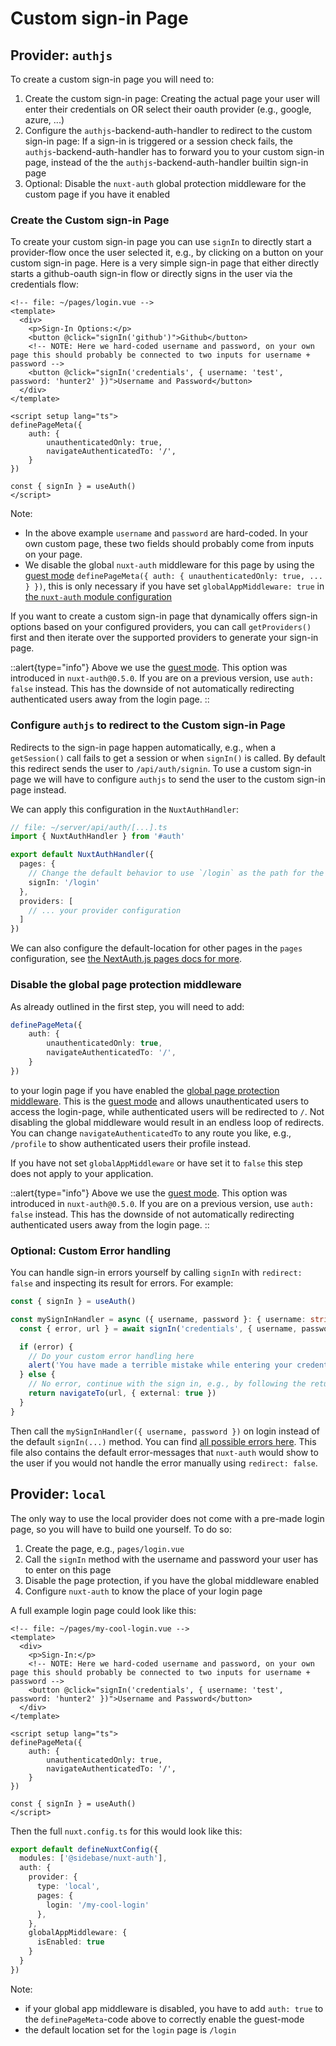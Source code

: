 # Custom sign-in Page

## Provider: `authjs`

To create a custom sign-in page you will need to:
1. Create the custom sign-in page: Creating the actual page your user will enter their credentials on OR select their oauth provider (e.g., google, azure, ...)
2. Configure the `authjs`-backend-auth-handler to redirect to the custom sign-in page: If a sign-in is triggered or a session check fails, the `authjs`-backend-auth-handler has to forward you to your custom sign-in page, instead of the the `authjs`-backend-auth-handler builtin sign-in page
3. Optional: Disable the `nuxt-auth` global protection middleware for the custom page if you have it enabled

### Create the Custom sign-in Page

To create your custom sign-in page you can use `signIn` to directly start a provider-flow once the user selected it, e.g., by clicking on a button on your custom sign-in page. Here is a very simple sign-in page that either directly starts a github-oauth sign-in flow or directly signs in the user via the credentials flow:
```vue
<!-- file: ~/pages/login.vue -->
<template>
  <div>
    <p>Sign-In Options:</p>
    <button @click="signIn('github')">Github</button>
    <!-- NOTE: Here we hard-coded username and password, on your own page this should probably be connected to two inputs for username + password -->
    <button @click="signIn('credentials', { username: 'test', password: 'hunter2' })">Username and Password</button>
  </div>
</template>

<script setup lang="ts">
definePageMeta({
    auth: {
        unauthenticatedOnly: true,
        navigateAuthenticatedTo: '/',
    }
})

const { signIn } = useAuth()
</script>
```

Note:
- In the above example `username` and `password` are hard-coded. In your own custom page, these two fields should probably come from inputs on your page.
- We disable the global `nuxt-auth` middleware for this page by using the [guest mode](/nuxt-auth/next/application-side/guest-mode) `definePageMeta({ auth: { unauthenticatedOnly: true, ... } })`, this is only necessary if you have set `globalAppMiddleware: true` in [the `nuxt-auth` module configuration](/nuxt-auth/next/configuration/nuxt-config)

If you want to create a custom sign-in page that dynamically offers sign-in options based on your configured providers, you can call `getProviders()` first and then iterate over the supported providers to generate your sign-in page.

::alert{type="info"}
Above we use the [guest mode](/nuxt-auth/next/application-side/guest-mode). This option was introduced in `nuxt-auth@0.5.0`. If you are on a previous version, use `auth: false` instead. This has the downside of not automatically redirecting authenticated users away from the login page.
::

### Configure `authjs` to redirect to the Custom sign-in Page

Redirects to the sign-in page happen automatically, e.g., when a `getSession()` call fails to get a session or when `signIn()` is called. By default this redirect sends the user to `/api/auth/signin`. To use a custom sign-in page we will have to configure `authjs` to send the user to the custom sign-in page instead.

We can apply this configuration in the `NuxtAuthHandler`:
```ts
// file: ~/server/api/auth/[...].ts
import { NuxtAuthHandler } from '#auth'

export default NuxtAuthHandler({
  pages: {
    // Change the default behavior to use `/login` as the path for the sign-in page
    signIn: '/login'
  },
  providers: [
    // ... your provider configuration
  ]
})
```

We can also configure the default-location for other pages in the `pages` configuration, see [the NextAuth.js pages docs for more](https://next-auth.js.org/configuration/pages).

### Disable the global page protection middleware

As already outlined in the first step, you will need to add:
```ts
definePageMeta({
    auth: {
        unauthenticatedOnly: true,
        navigateAuthenticatedTo: '/',
    }
})
```
to your login page if you have enabled the [global page protection middleware](/nuxt-auth/next/application-side/protecting-pages). This is the [guest mode](/nuxt-auth/next/application-side/guest-mode) and allows unauthenticated users to access the login-page, while authenticated users will be redirected to `/`. Not disabling the global middleware would result in an endless loop of redirects. You can change `navigateAuthenticatedTo` to any route you like, e.g., `/profile` to show authenticated users their profile instead.

If you have not set `globalAppMiddleware` or have set it to `false` this step does not apply to your application.

::alert{type="info"}
Above we use the [guest mode](/nuxt-auth/next/application-side/guest-mode). This option was introduced in `nuxt-auth@0.5.0`. If you are on a previous version, use `auth: false` instead. This has the downside of not automatically redirecting authenticated users away from the login page.
::

### Optional: Custom Error handling

You can handle sign-in errors yourself by calling `signIn` with `redirect: false` and inspecting its result for errors. For example:
```ts
const { signIn } = useAuth()

const mySignInHandler = async ({ username, password }: { username: string, password: string }) => {
  const { error, url } = await signIn('credentials', { username, password, redirect: false })

  if (error) {
    // Do your custom error handling here
    alert('You have made a terrible mistake while entering your credentials')
  } else {
    // No error, continue with the sign in, e.g., by following the returned redirect:
    return navigateTo(url, { external: true })
  }
}
```

Then call the `mySignInHandler({ username, password })` on login instead of the default `signIn(...)` method. You can find [all possible errors here](https://github.com/nextauthjs/next-auth/blob/aad0b8db0e8a163b3c3ae7dec3e9158e20d368f4/packages/next-auth/src/core/pages/signin.tsx#L4-L19). This file also contains the default error-messages that `nuxt-auth` would show to the user if you would not handle the error manually using `redirect: false`.

## Provider: `local`

The only way to use the local provider does not come with a pre-made login page, so you will have to build one yourself. To do so:
1. Create the page, e.g., `pages/login.vue`
2. Call the `signIn` method with the username and password your user has to enter on this page
3. Disable the page protection, if you have the global middleware enabled
4. Configure `nuxt-auth` to know the place of your login page

A full example login page could look like this:
```vue
<!-- file: ~/pages/my-cool-login.vue -->
<template>
  <div>
    <p>Sign-In:</p>
    <!-- NOTE: Here we hard-coded username and password, on your own page this should probably be connected to two inputs for username + password -->
    <button @click="signIn('credentials', { username: 'test', password: 'hunter2' })">Username and Password</button>
  </div>
</template>

<script setup lang="ts">
definePageMeta({
    auth: {
        unauthenticatedOnly: true,
        navigateAuthenticatedTo: '/',
    }
})

const { signIn } = useAuth()
</script>
```

Then the full `nuxt.config.ts` for this would look like this:
```ts
export default defineNuxtConfig({
  modules: ['@sidebase/nuxt-auth'],
  auth: {
    provider: {
      type: 'local',
      pages: {
        login: '/my-cool-login'
      },
    },
    globalAppMiddleware: {
      isEnabled: true
    }
  }
})
```

Note:
- if your global app middleware is disabled, you have to add `auth: true` to the `definePageMeta`-code above to correctly enable the guest-mode
- the default location set for the `login` page is `/login`
